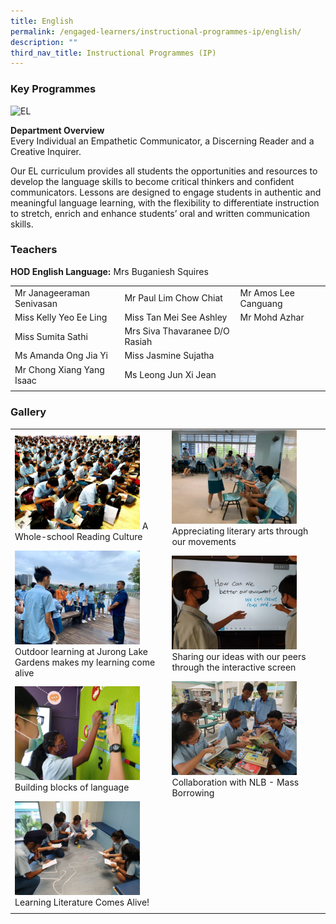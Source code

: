 ```yaml
---
title: English
permalink: /engaged-learners/instructional-programmes-ip/english/
description: ""
third_nav_title: Instructional Programmes (IP)
---
```

### Key Programmes

![EL](/images/English%20Department.jpg)

**Department Overview** <br>
Every Individual an Empathetic Communicator, a Discerning Reader and a Creative Inquirer.

Our EL curriculum provides all students the opportunities and resources to develop the language skills to become critical thinkers and confident communicators. Lessons are designed to engage students in authentic and meaningful language learning, with the flexibility to differentiate instruction to stretch, enrich and enhance students’ oral and written communication skills.

### Teachers

**HOD English Language:** Mrs Buganiesh Squires <br>

| |  |  |
|--------|--------|--------|
| Mr Janageeraman Senivasan | Mr Paul Lim Chow Chiat | Mr Amos Lee Canguang |
| Miss Kelly Yeo Ee Ling | Miss Tan Mei See Ashley | Mr Mohd Azhar |
| Miss Sumita Sathi  | Mrs Siva Thavaranee D/O Rasiah| 
| Ms Amanda Ong Jia Yi | Miss Jasmine Sujatha  | 
| Mr Chong Xiang Yang Isaac | Ms Leong Jun Xi Jean
| | |

### Gallery

|  |  | 
| -------- | -------- | 
|<img src="/images/A%20Whole-school%20Reading%20Culture.jpeg" style="width:200px;"/>  A Whole-school Reading Culture | <img src="/images/Appreciating%20literary%20arts%20through%20our%20movements.jpg" style="width:200px;"/> Appreciating literary arts through our movements | 
| <img src="/images/Outdoor%20learning%20at%20Jurong%20Lake%20Gardens%20makes%20my%20learning%20come%20alive.jpg" style="width:200px;"/> Outdoor learning at Jurong Lake Gardens makes my learning come alive | <img src="/images/Sharing%20our%20ideas%20with%20our%20peers%20through%20the%20interactive%20screen.jpg" style="width:200px;"/> Sharing our ideas with our peers through the interactive screen |
| <img src="/images/Building%20blocks%20of%20language.jpg" style="width:200px;"/> Building blocks of language |  <img src="/images/Collaboration%20with%20NLB%20-%20Mass%20Borrowing.jpg" style="width:200px;"/> Collaboration with NLB - Mass Borrowing |
| <img src="/images/Learning%20Literature%20Comes%20Alive!.jpg" style="width:200px;"/> Learning Literature Comes Alive!| | 
| | |